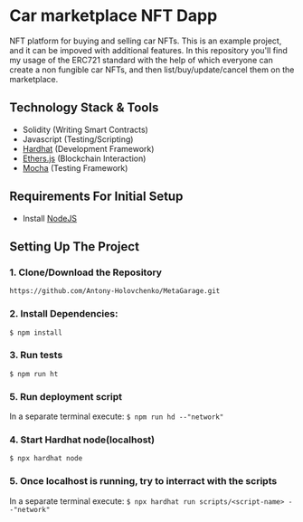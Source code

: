 # Car marketplace NFT Dapp
NFT platform for buying and selling car NFTs. This is an example project, and it can be 
impoved with additional features. In this repository you'll find my usage of the 
ERC721 standard with the help of which everyone can create a non fungible car NFTs, and then 
list/buy/update/cancel them on the marketplace. 

## Technology Stack & Tools

- Solidity (Writing Smart Contracts)
- Javascript (Testing/Scripting)
- [Hardhat](https://hardhat.org/) (Development Framework)
- [Ethers.js](https://docs.ethers.io/v5/) (Blockchain Interaction)
- [Mocha](https://www.npmjs.com/package/mocha) (Testing Framework)

## Requirements For Initial Setup
- Install [NodeJS](https://nodejs.org/en/)

## Setting Up The Project
### 1. Clone/Download the Repository
`https://github.com/Antony-Holovchenko/MetaGarage.git`

### 2. Install Dependencies:
`$ npm install`

### 3. Run tests
`$ npm run ht`

### 5. Run deployment script
In a separate terminal execute:
`$ npm run hd --"network"`

### 4. Start Hardhat node(localhost)
`$ npx hardhat node`

### 5. Once localhost is running, try to interract with the scripts
In a separate terminal execute:
`$ npx hardhat run scripts/<script-name> --"network"`
